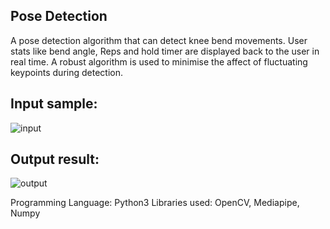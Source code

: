## Pose Detection

A pose detection algorithm that can detect knee bend movements. User stats like bend angle, Reps and hold timer are displayed back to the user in real time.
A robust algorithm is used to minimise the affect of fluctuating keypoints during detection. 

## Input sample:
![input](Pose_Detection/Input_Sample/Sample.jpg "")

## Output result:
![output](Pose_Detection/Result/Screenshot_output.jpg "")

Programming Language: Python3
Libraries used: OpenCV, Mediapipe, Numpy
